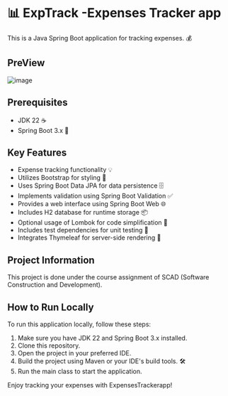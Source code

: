 # 📊 ExpTrack -Expenses Tracker app

This is a Java Spring Boot application for tracking expenses. 💰
## PreView

![image](https://github.com/samadpls/ExpTrack/assets/94792103/2cb75d37-90c1-4308-bb3b-2240f26b4e52)


## Prerequisites

- JDK 22 ☕
- Spring Boot 3.x 🚀

## Key Features

- Expense tracking functionality 💡
- Utilizes Bootstrap for styling 🎨
- Uses Spring Boot Data JPA for data persistence 🗄️
- Implements validation using Spring Boot Validation ✅
- Provides a web interface using Spring Boot Web 🌐
- Includes H2 database for runtime storage 📦
- Optional usage of Lombok for code simplification 🧰
- Includes test dependencies for unit testing 🧪
- Integrates Thymeleaf for server-side rendering 🌿

## Project Information

This project is done under the course assignment of SCAD (Software Construction and Development).

## How to Run Locally

To run this application locally, follow these steps:

1. Make sure you have JDK 22 and Spring Boot 3.x installed.
2. Clone this repository. 
3. Open the project in your preferred IDE.
4. Build the project using Maven or your IDE's build tools. 🛠️
5. Run the main class to start the application.

Enjoy tracking your expenses with ExpensesTrackerapp!

